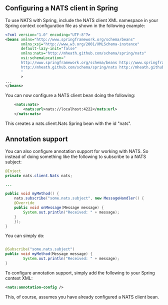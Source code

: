 ## Configuring a NATS client in Spring

To use NATS with Spring, include the NATS client XML namespace in your Spring context configuration file as shown in
the following example:

 ```xml
<?xml version="1.0" encoding="UTF-8"?>
<beans xmlns="http://www.springframework.org/schema/beans"
        xmlns:xsi="http://www.w3.org/2001/XMLSchema-instance"
        default-lazy-init="false"
        xmlns:nats="http://mheath.github.com/schema/spring/nats"
        xsi:schemaLocation="
        http://www.springframework.org/schema/beans http://www.springframework.org/schema/beans/spring-beans-3.1.xsd
        http://mheath.github.com/schema/spring/nats http://mheath.github.com/schema/spring/nats-0.3.xsd
        "
        >
...
</beans>
 ```

You can now configure a NATS client bean doing the following:

```xml
	<nats:nats>
		<nats:url>nats://localhost:4222</nats:url>
	</nats:nats>
```

This creates a nats.client.Nats Spring bean with the id "nats".

## Annotation support

You can also configure annotation support for working with NATS. So instead of doing something like the following to
subscribe to a NATS subject:

```java
@Inject
private nats.client.Nats nats;

...

public void myMethod() {
	nats.subscribe("some.nats.subject", new MessageHandler() {
    @Override
    public void onMessage(Message message) {
        System.out.println("Received: " + message);
    }
	});
}
```

You can simply do:

```java

@Subscribe("some.nats.subject")
public void myMethod(Message message) {
        System.out.println("Received: " + message);
}
```

To configure annotation support, simply add the following to your Spring context XML:

```xml
<nats:annotation-config />
```

This, of course, assumes you have already configured a NATS client bean.
